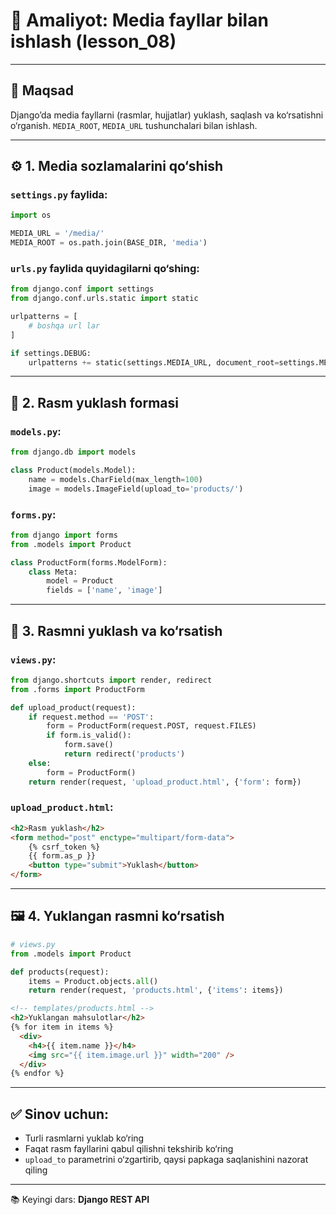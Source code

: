 # 🧪 Amaliyot: Media fayllar bilan ishlash (lesson_08)

---

## 🎯 Maqsad

Django’da media fayllarni (rasmlar, hujjatlar) yuklash, saqlash va ko‘rsatishni o‘rganish. `MEDIA_ROOT`, `MEDIA_URL` tushunchalari bilan ishlash.

---

## ⚙️ 1. Media sozlamalarini qo‘shish

### `settings.py` faylida:

```python
import os

MEDIA_URL = '/media/'
MEDIA_ROOT = os.path.join(BASE_DIR, 'media')
```

### `urls.py` faylida quyidagilarni qo‘shing:

```python
from django.conf import settings
from django.conf.urls.static import static

urlpatterns = [
    # boshqa url lar
]

if settings.DEBUG:
    urlpatterns += static(settings.MEDIA_URL, document_root=settings.MEDIA_ROOT)
```

---

## 🧩 2. Rasm yuklash formasi

### `models.py`:

```python
from django.db import models

class Product(models.Model):
    name = models.CharField(max_length=100)
    image = models.ImageField(upload_to='products/')
```

### `forms.py`:

```python
from django import forms
from .models import Product

class ProductForm(forms.ModelForm):
    class Meta:
        model = Product
        fields = ['name', 'image']
```

---

## 🧪 3. Rasmni yuklash va ko‘rsatish

### `views.py`:

```python
from django.shortcuts import render, redirect
from .forms import ProductForm

def upload_product(request):
    if request.method == 'POST':
        form = ProductForm(request.POST, request.FILES)
        if form.is_valid():
            form.save()
            return redirect('products')
    else:
        form = ProductForm()
    return render(request, 'upload_product.html', {'form': form})
```

### `upload_product.html`:

```html
<h2>Rasm yuklash</h2>
<form method="post" enctype="multipart/form-data">
    {% csrf_token %}
    {{ form.as_p }}
    <button type="submit">Yuklash</button>
</form>
```

---

## 🖼 4. Yuklangan rasmni ko‘rsatish

```python
# views.py
from .models import Product

def products(request):
    items = Product.objects.all()
    return render(request, 'products.html', {'items': items})
```

```html
<!-- templates/products.html -->
<h2>Yuklangan mahsulotlar</h2>
{% for item in items %}
  <div>
    <h4>{{ item.name }}</h4>
    <img src="{{ item.image.url }}" width="200" />
  </div>
{% endfor %}
```

---

## ✅ Sinov uchun:

- Turli rasmlarni yuklab ko‘ring
- Faqat rasm fayllarini qabul qilishni tekshirib ko‘ring
- `upload_to` parametrini o‘zgartirib, qaysi papkaga saqlanishini nazorat qiling

---

📚 Keyingi dars: **Django REST API**